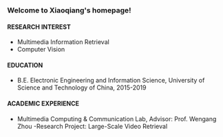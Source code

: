 ### Welcome to Xiaoqiang's homepage!

#### **RESEARCH INTEREST**
- Multimedia Information Retrieval
- Computer Vision
#### **EDUCATION**
- B.E. Electronic Engineering and Information Science, University of Science and Technology of China, 2015-2019
#### **ACADEMIC EXPERIENCE**

- Multimedia Computing & Communication Lab, Advisor: Prof. Wengang Zhou
   -Research Project: Large-Scale Video Retrieval
